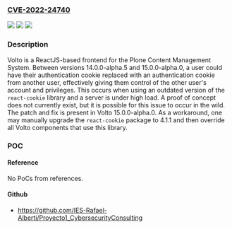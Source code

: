 ### [CVE-2022-24740](https://cve.mitre.org/cgi-bin/cvename.cgi?name=CVE-2022-24740)
![](https://img.shields.io/static/v1?label=Product&message=volto&color=blue)
![](https://img.shields.io/static/v1?label=Version&message=%3E%3D%2014.0.0-alpha.5%2C%20%3C%2015.0.0-alpha.0%20&color=brightgreen)
![](https://img.shields.io/static/v1?label=Vulnerability&message=CWE-287%3A%20Improper%20Authentication&color=brightgreen)

### Description

Volto is a ReactJS-based frontend for the Plone Content Management System. Between versions 14.0.0-alpha.5 and 15.0.0-alpha.0, a user could have their authentication cookie replaced with an authentication cookie from another user, effectively giving them control of the other user's account and privileges. This occurs when using an outdated version of the `react-cookie` library and a server is under high load. A proof of concept does not currently exist, but it is possible for this issue to occur in the wild. The patch and fix is present in Volto 15.0.0-alpha.0. As a workaround, one may manually upgrade the `react-cookie` package to 4.1.1 and then override all Volto components that use this library.

### POC

#### Reference
No PoCs from references.

#### Github
- https://github.com/IES-Rafael-Alberti/Proyecto1_CybersecurityConsulting

